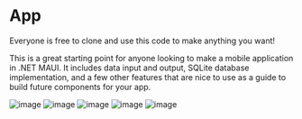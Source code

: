 # App

Everyone is free to clone and use this code to make anything you want!

This is a great starting point for anyone looking to make a mobile application in .NET MAUI. It includes data input and output, SQLite database implementation, and a few other features that are nice to use as a guide to build future components for your app.

![image](https://user-images.githubusercontent.com/99894943/177346405-88ba7fef-7768-425f-a6db-8646c536814a.png)
![image](https://user-images.githubusercontent.com/99894943/177346577-0db10072-2d56-4608-a550-f95073707503.png)
![image](https://user-images.githubusercontent.com/99894943/177346939-2f4698d6-2942-4208-88f8-c75f5615c5c2.png)
![image](https://user-images.githubusercontent.com/99894943/177347045-be515c3d-db4d-4c09-bd19-4120423b8dc2.png)
![image](https://user-images.githubusercontent.com/99894943/177347306-7721acfd-6ec7-4293-8e0d-59f7635def30.png)
